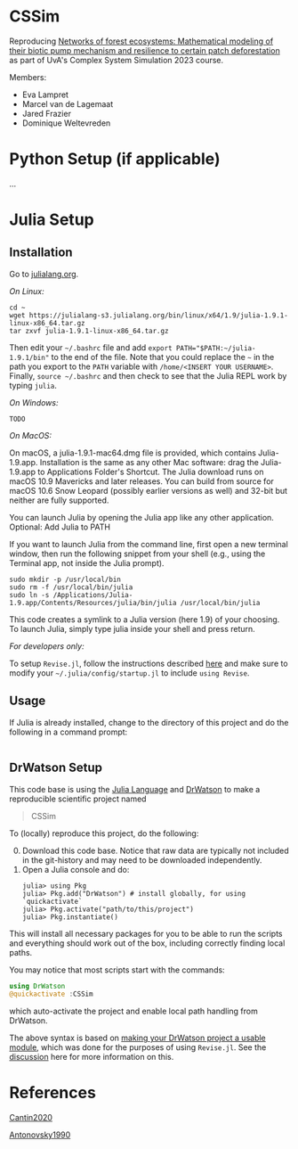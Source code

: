 # CSSim

Reproducing [Networks of forest ecosystems: Mathematical modeling of their biotic pump mechanism and resilience to certain patch deforestation](https://www.sciencedirect.com/science/article/pii/S1476945X20300386) as part of UvA's Complex System Simulation 
2023 course.

Members:

* Eva Lampret
* Marcel van de Lagemaat
* Jared Frazier
* Dominique Weltevreden

# Python Setup (if applicable)

...

# Julia Setup 

## Installation
Go to [julialang.org](https://juliailang.org/downloads/). 

*On Linux:*

```
cd ~
wget https://julialang-s3.julialang.org/bin/linux/x64/1.9/julia-1.9.1-linux-x86_64.tar.gz
tar zxvf julia-1.9.1-linux-x86_64.tar.gz
```
Then edit your `~/.bashrc` file and add `export PATH="$PATH:~/julia-1.9.1/bin"`
to the end of the file. Note that you could replace the `~` in the path you 
export to the `PATH` variable with `/home/<INSERT YOUR USERNAME>`. Finally,
`source ~/.bashrc` and then check to see that the Julia REPL work
by typing `julia`.

*On Windows:*

```
TODO
```

*On MacOS:*

On macOS, a julia-1.9.1-mac64.dmg file is provided, which contains Julia-1.9.app. Installation is the same as any other Mac software: drag the Julia-1.9.app to Applications Folder's Shortcut. The Julia download runs on macOS 10.9 Mavericks and later releases. You can build from source for macOS 10.6 Snow Leopard (possibly earlier versions as well) and 32-bit but neither are fully supported.

You can launch Julia by opening the Julia app like any other application.
Optional: Add Julia to PATH

If you want to launch Julia from the command line, first open a new terminal window, then run the following snippet from your shell (e.g., using the Terminal app, not inside the Julia prompt).

```
sudo mkdir -p /usr/local/bin
sudo rm -f /usr/local/bin/julia
sudo ln -s /Applications/Julia-1.9.app/Contents/Resources/julia/bin/julia /usr/local/bin/julia
```

This code creates a symlink to a Julia version (here 1.9) of your choosing. To launch Julia, simply type julia inside your shell and press return.

*For developers only:*

To setup `Revise.jl`, follow the instructions
described [here](https://timholy.github.io/Revise.jl/stable/) and make sure
to modify your `~/.julia/config/startup.jl` to include `using Revise`.

## Usage

If Julia is already installed, change to the directory of this project
and do the following in a command prompt:

```

```

## DrWatson Setup

This code base is using the [Julia Language](https://julialang.org/) and
[DrWatson](https://juliadynamics.github.io/DrWatson.jl/stable/)
to make a reproducible scientific project named
> CSSim

To (locally) reproduce this project, do the following:

0. Download this code base. Notice that raw data are typically not included in the
   git-history and may need to be downloaded independently.
1. Open a Julia console and do:
   ```
   julia> using Pkg
   julia> Pkg.add("DrWatson") # install globally, for using `quickactivate`
   julia> Pkg.activate("path/to/this/project")
   julia> Pkg.instantiate()
   ```

This will install all necessary packages for you to be able to run the scripts and
everything should work out of the box, including correctly finding local paths.

You may notice that most scripts start with the commands:
```julia
using DrWatson
@quickactivate :CSSim
```
which auto-activate the project and enable local path handling from DrWatson.

The above syntax is based on [making your DrWatson project a usable module](https://juliadynamics.github.io/DrWatson.jl/stable/real_world/#Making-your-project-a-usable-module-1),
which was done for the purposes of using `Revise.jl`. See the [discussion](https://discourse.julialang.org/t/best-debug-workflow-for-dr-watson/97234/5)
here for more information on this. 

# References

[Cantin2020](https://www.sciencedirect.com/science/article/pii/S1476945X20300386)

[Antonovsky1990](https://www.sciencedirect.com/science/article/abs/pii/004058099090043U?via%3Dihub)
